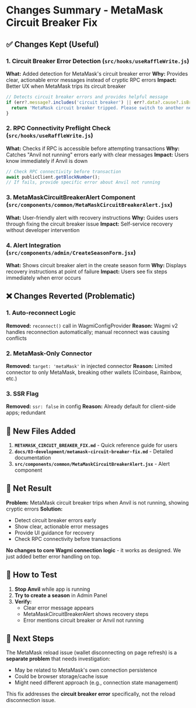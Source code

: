 # Changes Summary - MetaMask Circuit Breaker Fix

## ✅ Changes Kept (Useful)

### 1. Circuit Breaker Error Detection (`src/hooks/useRaffleWrite.js`)

**What:** Added detection for MetaMask's circuit breaker error
**Why:** Provides clear, actionable error messages instead of cryptic RPC errors
**Impact:** Better UX when MetaMask trips its circuit breaker

```javascript
// Detects circuit breaker errors and provides helpful message
if (err?.message?.includes('circuit breaker') || err?.data?.cause?.isBrokenCircuitError) {
  return 'MetaMask circuit breaker tripped. Please switch to another network and back...';
}
```

### 2. RPC Connectivity Preflight Check (`src/hooks/useRaffleWrite.js`)

**What:** Checks if RPC is accessible before attempting transactions
**Why:** Catches "Anvil not running" errors early with clear messages
**Impact:** Users know immediately if Anvil is down

```javascript
// Check RPC connectivity before transaction
await publicClient.getBlockNumber();
// If fails, provide specific error about Anvil not running
```

### 3. MetaMaskCircuitBreakerAlert Component (`src/components/common/MetaMaskCircuitBreakerAlert.jsx`)

**What:** User-friendly alert with recovery instructions
**Why:** Guides users through fixing the circuit breaker issue
**Impact:** Self-service recovery without developer intervention

### 4. Alert Integration (`src/components/admin/CreateSeasonForm.jsx`)

**What:** Shows circuit breaker alert in the create season form
**Why:** Displays recovery instructions at point of failure
**Impact:** Users see fix steps immediately when error occurs

## ❌ Changes Reverted (Problematic)

### 1. Auto-reconnect Logic
**Removed:** `reconnect()` call in WagmiConfigProvider
**Reason:** Wagmi v2 handles reconnection automatically; manual reconnect was causing conflicts

### 2. MetaMask-Only Connector
**Removed:** `target: 'metaMask'` in injected connector
**Reason:** Limited connector to only MetaMask, breaking other wallets (Coinbase, Rainbow, etc.)

### 3. SSR Flag
**Removed:** `ssr: false` in config
**Reason:** Already default for client-side apps; redundant

## 📁 New Files Added

1. **`METAMASK_CIRCUIT_BREAKER_FIX.md`** - Quick reference guide for users
2. **`docs/03-development/metamask-circuit-breaker-fix.md`** - Detailed documentation
3. **`src/components/common/MetaMaskCircuitBreakerAlert.jsx`** - Alert component

## 🎯 Net Result

**Problem:** MetaMask circuit breaker trips when Anvil is not running, showing cryptic errors
**Solution:** 
- Detect circuit breaker errors early
- Show clear, actionable error messages
- Provide UI guidance for recovery
- Check RPC connectivity before transactions

**No changes to core Wagmi connection logic** - it works as designed. We just added better error handling on top.

## 🧪 How to Test

1. **Stop Anvil** while app is running
2. **Try to create a season** in Admin Panel
3. **Verify:**
   - Clear error message appears
   - MetaMaskCircuitBreakerAlert shows recovery steps
   - Error mentions circuit breaker or Anvil not running

## 📝 Next Steps

The MetaMask reload issue (wallet disconnecting on page refresh) is a **separate problem** that needs investigation:
- May be related to MetaMask's own connection persistence
- Could be browser storage/cache issue
- Might need different approach (e.g., connection state management)

This fix addresses the **circuit breaker error** specifically, not the reload disconnection issue.
